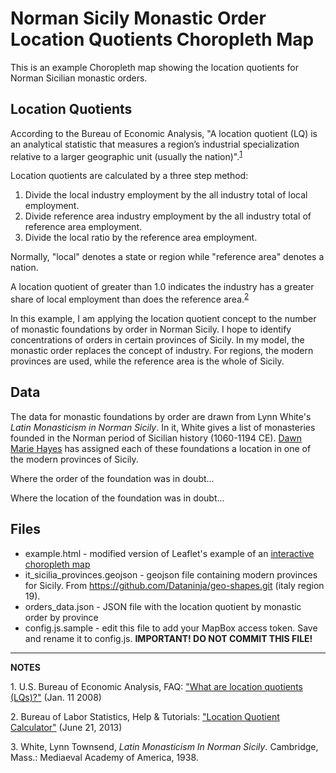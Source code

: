 # Norman Sicily Monastic Order Location Quotients Choropleth Map

This is an example Choropleth map showing the location quotients for Norman
Sicilian monastic orders.

## Location Quotients

According to the Bureau of Economic Analysis, "A location quotient (LQ) is an
analytical statistic that measures a region’s industrial specialization
relative to a larger geographic unit (usually the nation)".<sup>[1](#footnote1)</sup>

Location quotients are calculated by a three step method:
1. Divide the local industry employment by the all industry total of local
employment.
1. Divide reference area industry employment by the all industry total of
reference area employment.
1. Divide the local ratio by the reference area employment.

Normally, "local" denotes a state or region while "reference area" denotes a
nation.

A location quotient of greater than 1.0 indicates the industry has a greater
share of local employment than does the reference area.<sup>[2](#footnote2)</sup>

In this example, I am applying the location quotient concept to the number of
monastic foundations by order in Norman Sicily. I hope to identify
concentrations of orders in certain provinces of Sicily. In my model, the
monastic order replaces the concept of industry. For regions, the modern
provinces are used, while the reference area is the whole of Sicily.

## Data

The data for monastic foundations by order are drawn from Lynn White's *Latin
Monasticism in Norman Sicily*. In it, White gives a list of monasteries founded
in the Norman period of Sicilian history (1060-1194 CE).
[Dawn Marie Hayes](http://www.thehayesweb.org/dhayes/) has assigned each of
these foundations a location in one of the modern provinces of Sicily.

Where the order of the foundation was in doubt...

Where the location of the foundation was in doubt...

## Files

* example.html - modified version of Leaflet's example of an
[interactive choropleth map](http://leafletjs.com/examples/choropleth/example.html)
* it_sicilia_provinces.geojson - geojson file containing modern provinces for
Sicily. From https://github.com/Dataninja/geo-shapes.git (italy region 19).
* orders_data.json - JSON file with the location quotient by monastic order by
province
* config.js.sample - edit this file to add your MapBox access token. Save and
rename it to config.js. **IMPORTANT! DO NOT COMMIT THIS FILE!**

***

**NOTES**

<a name="footnote1">1.</a> U.S. Bureau of Economic Analysis, FAQ:
["What are location quotients (LQs)?"](https://www.bea.gov/faq/index.cfm?faq_id=478) (Jan. 11 2008)

<a name="footnote2">2.</a> Bureau of Labor Statistics, Help & Tutorials:
["Location Quotient Calculator"](https://www.bls.gov/help/def/lq.htm) (June 21, 2013)

<a name="footnote3">3.</a> White, Lynn Townsend, *Latin Monasticism In Norman
Sicily*. Cambridge, Mass.: Mediaeval Academy of America, 1938.
